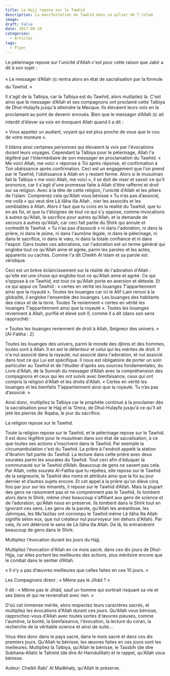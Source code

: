 ```yaml
---
title: Le Hajj repose sur le Tawhid
description: La manifestation du Tawhid dans ce pilier de l'islam
image: 
draft: False
date: 2017-09-10
categories: 
  - Articles
tags: 
  - Flyer
---
```


Le pèlerinage repose sur l'unicité d'Allah c'est pour cette raison que Jabir a dit à son sujet :

« Le messager d’Allah ﷺ rentra alors en état de sacralisation par la formule du Tawhid. »

Il s'agit de la Talbiya, car la Talbiya est du Tawhid, alors multipliez là. C'est ainsi que le messager d’Allah et ses compagnons ont proclamé cette Talbiya de Dhul-Hulayfa jusqu'à atteindre la Mecque. Ils élevaient leurs voix en la proclamant au point de devenir enroués. Bien que le messager d’Allah ﷺ ait interdit d'élever sa voix en évoquant Allah quand il a dit :

« Vous appelez un audiant, voyant qui est plus proche de vous que le cou de votre monture ».

Il blâma ainsi certaines personnes qui élevaient la voix par l'évocations durant leurs voyages. Cependant la Talbiya pour le pèlerinage, Allah l'a légiféré par l'intermédiaire de son messager en proclamation du Tawhid. « Me voici Allah, me voici » réponse à Toi après réponse, et confirmation à Ton obéissance après confirmation. Ceci est un engagement que l'on prend par le Tawhid, l'obéissance à Allah en y restant ferme. Alors si le musulman fait la Talbiya « me voici Allah, me voici », il se doit de viser et savoir ce qu'il prononce, car il s'agit d'une promesse faite à Allah d'être raffermi et droit sur sa religion. Avec à la tête de cette religion, l'unicité d'Allah et les piliers de l'islam. Comprenez cela qu'Allah vous bénisse «  Tu n’as pas d’associé, me voilà  » qui veut dire  Lâ ilâha illa Allah , nier les associés et les semblables à Allah. Alors il faut que tu crois en la réalité du Tawhid, que tu en ais foi, et que tu t'éloignes de tout ce qui s'y oppose, comme invocations à autres qu'Allah, le sacrifice pour autres qu'Allah, et la demande de secours à autres qu'Allah, car ceci fait partie du Shirk  qui annule et contredit le Tawhid. « Tu n’as pas d’associé » ni dans l'adoration, ni dans la prière, ni dans le jeûne, ni dans l'aumône légale, ni dans le pèlerinage, ni dans le sacrifice, ni dans le vœu, ni dans la totale confiance et ni dans l'espoir. Dans toutes ces adorations, car l'adoration est un terme général qui englobe tout ce qu'Allah aime et agrée, parmi les paroles et les actes, apparents ou cachés. Comme l'a dit Cheikh Al Islam et sa parole est véridique.

Ceci est un brève éclaircissement sur la réalité de l'adoration d'Allah : qu'elle est une chose qui englobe tout ce qu'Allah aime et agréé. Ce qui s’oppose à ce Tawhid, est tout ce qu'Allah porte en aversion et déteste. Et ce qui appui ce Tawhid : « certes en vérité les louanges T’appartiennent ainsi que la royauté ».  Toutes les louanges car ici le Alif-Lam renvoi à la globalité, il englobe l'ensemble des louanges. Les louanges des habitants des cieux et de la terre. Toutes Te reviennent « certes en vérité les louanges T’appartiennent ainsi que la royauté ».  Toutes les louanges reviennent à Allah, purifié et élevé soit-Il, comme Il a dit (dans son sens rapproché) :

« Toutes les louanges reviennent de droit à Allah, Seigneur des univers. » [Al-Fatiha : 2]  

Toutes les louanges des univers, parmi le monde des djinns et des hommes, toutes sont à Allah. Il en est le détenteur et celui qui les mérites de droit. Il n'a nul associé dans la royauté, nul associé dans l'adoration, et nul associé dans tout ce qui Lui est spécifique. Il nous est obligatoire de porter un soin particulier au Tawhid et de l'étudier d'après ses sources fondamentales, du Livre d'Allah, de la Sunnah du messager d’Allah avec la compréhension des compagnons et ceux qui les ont suivis avec bienfaisance, ceux qui ont compris la religion d'Allah et les droits d'Allah. « Certes en vérité les louanges et les bienfaits T’appartiennent ainsi que la royauté. Tu n’as pas d’associé. »

Ainsi donc, multipliez la Talbiya car le prophète continué à la proclamer dès la sacralisation pour le Hajj et la ‘Omra, de Dhul-Hulayfa jusqu'à ce qu'il ait jeté les pierres de ‘Aqaba, le jour du sacrifice.

La religion repose sur le Tawhid. 

Toute la religion repose sur le Tawhid, et le pèlerinage repose sur le Tawhid. Il est donc légiféré pour le musulman dans son état de sacralisation, à ce que toutes ses actions s'inscrivent dans le Tawhid. Par exemple la circumambulation c'est du Tawhid. La prière à l'endroit appelé la station d'Ibrahim fait partie du Tawhid. La lecture dans cette prière avec deux sourates parmi les sourates du Tawhid. Tout ceci afin d'éduquer la communauté sur le Tawhid d’Allah. Beaucoup de gens ne savent pas cela. Par Allah, cette sourate Al-Fatiha que tu répètes, elle repose sur le Tawhid de la seigneurie, le Tawhid des noms et attributs ainsi que la foi au jour dernier et d’autres sujets encore. Et cet appel à la prière qu'on élève cinq fois par jour sur les minarets, il repose sur le Tawhid d’Allah. Mais la plupart des gens ne raisonnent pas et ne comprennent pas le Tawhid, ils tombent alors dans le Shirk, même chez beaucoup s'affiliant aux gens de science et de l’adoration, qu'Allah nous en préserve. Ils tombent dans le Shirk tout en ignorant ces sens. Les gens de la parole, qu'Allah les anéantisse, les Jahmiyas, les Mu’tazilas ont corrompu le Tawhid même  Lâ ilâha illa Allah  signifie selon eux, que nul créateur nul pourvoyeur (en dehors d'Allah). Par cela, ils ont détérioré le sens de Lâ ilâha illa Allah. De là, ils entrainèrent beaucoup de gens dans le Shirk.

Multipliez l'évocation durant les jours du Hajj. 

Multipliez l'évocation d'Allah en ce mois sacré, dans ces dix jours de Dhul-Hijja, car elles portent les meilleures des actions, plus méritoire encore que le combat dans le sentier d’Allah.

« Il n’y a pas d’œuvres meilleures que celles faites en ces 10 jours. »

Les Compagnons dirent : « Même pas le Jihâd ? »

Il dit : « Même pas le Jihâd, sauf un homme qui sortirait risquant sa vie et ses biens et qui ne reviendrait avec rien. »


D'où cet immense mérite, alors respectez leurs caractères sacrés, et multipliez les évocations d'Allah durant ces jours. Qu'Allah vous bénisse, rapprochez-vous d'Allah avec toutes sortes d'œuvres pieuses, comme l'aumône, la bonté, la bienfaisance, l'évocation, la lecture du coran, la recherche de la véritable science et ainsi de suite...

Vous êtes donc dans le pays sacré, dans le mois sacré et dans ces dix premiers jours. Qu'Allah te bénisse, les œuvres faites en ces jours sont les meilleures. Multipliez la Talbiya, qu'Allah te bénisse, le Tassbih (de dire Subhana-Allah) le Tahmid (de dire Al-Hamdulillah) et le rappel, qu'Allah vous bénisse.

Auteur: Cheikh Rabi' Al Madkhaly, qu'Allah le préserve.
